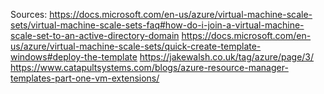 Sources:
https://docs.microsoft.com/en-us/azure/virtual-machine-scale-sets/virtual-machine-scale-sets-faq#how-do-i-join-a-virtual-machine-scale-set-to-an-active-directory-domain
https://docs.microsoft.com/en-us/azure/virtual-machine-scale-sets/quick-create-template-windows#deploy-the-template
https://jakewalsh.co.uk/tag/azure/page/3/
https://www.catapultsystems.com/blogs/azure-resource-manager-templates-part-one-vm-extensions/
